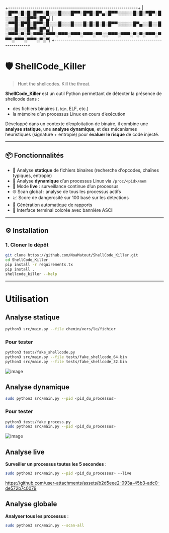 +----------------------------------------------------------------+
|░█▀▀░█░█░█▀▀░█░░░█░░░█▀▀░█▀█░█▀▄░█▀▀░░░░░█░█░▀█▀░█░░░█░░░█▀▀░█▀▄|
|░▀▀█░█▀█░█▀▀░█░░░█░░░█░░░█░█░█░█░█▀▀░░░░░█▀▄░░█░░█░░░█░░░█▀▀░█▀▄|
|░▀▀▀░▀░▀░▀▀▀░▀▀▀░▀▀▀░▀▀▀░▀▀▀░▀▀░░▀▀▀░▀▀▀░▀░▀░▀▀▀░▀▀▀░▀▀▀░▀▀▀░▀░▀|
+----------------------------------------------------------------+

# 🛡️ ShellCode_Killer

> Hunt the shellcodes. Kill the threat.

**ShellCode_Killer** est un outil Python permettant de détecter la présence de shellcode dans :
- des fichiers binaires (`.bin`, ELF, etc.)
- la mémoire d’un processus Linux en cours d’exécution

Développé dans un contexte d’exploitation de binaire, il combine une **analyse statique**, une **analyse dynamique**, et des mécanismes heuristiques (signature + entropie) pour **évaluer le risque** de code injecté.

---

## 📦 Fonctionnalités

- 🧠 Analyse **statique** de fichiers binaires (recherche d'opcodes, chaînes typiques, entropie)
- 👀 Analyse **dynamique** d’un processus Linux via `/proc/<pid>/mem`
- 🔁 Mode **live** : surveillance continue d’un processus
- 🌐 Scan global : analyse de tous les processus actifs
- 📈 Score de dangerosité sur 100 basé sur les détections
- 📝 Génération automatique de rapports
- 🎨 Interface terminal colorée avec bannière ASCII

---

## ⚙️ Installation

### 1. Cloner le dépôt

```bash
git clone https://github.com/NoaMatout/ShellCode_Killer.git
cd ShellCode_Killer
pip install -r requirements.tx
pip install .
shellcode_killer --help
```

---

# Utilisation

## Analyse statique
```bash
python3 src/main.py --file chemin/vers/le/fichier
```

### Pour tester
```bash
python3 tests/fake_shellcode.py
python3 src/main.py --file tests/fake_shellcode_64.bin
python3 src/main.py --file tests/fake_shellcode_32.bin
```

![image](https://github.com/user-attachments/assets/47658f6a-ac31-46cf-8a97-e457c1a2693c)


## Analyse dynamique
```bash
sudo python3 src/main.py --pid <pid_du_processus>
```

### Pour tester
```bash
python3 tests/fake_process.py
sudo python3 src/main.py --pid <pid_du_processus>
```

![image](https://github.com/user-attachments/assets/c7e18300-4065-404d-bc46-f37ec4a79540)


## Analyse live

**Surveiller un processus toutes les 5 secondes** :

```bash
sudo python3 src/main.py --pid <pid_du_processus> --live
```


https://github.com/user-attachments/assets/b2d5eee2-093a-45b3-adc0-de572b7c0079


## Analyse globale

**Analyser tous les processus** :

```bash
sudo python3 src/main.py --scan-all
```
